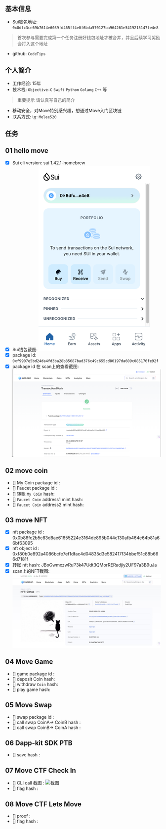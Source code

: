 ## 基本信息
- Sui钱包地址: `0x8dfc3ce69b7614e6039fd465ff4e0f6bda570127ba964261e5419215147fe4e8`
> 首次参与需要完成第一个任务注册好钱包地址才被合并，并且后续学习奖励会打入这个地址
- github: `CodeTips`

## 个人简介
- 工作经验: 15年
- 技术栈: `Objective-C` `Swift` `Python` `Golang` `C++` 等
> 重要提示 请认真写自己的简介
- 移动安全，对Move特别感兴趣，想通过Move入门区块链
- 联系方式: tg: `Melee520` 

## 任务

##   01 hello move  
- [x] Sui cli version: sui 1.42.1-homebrew
- [x] Sui钱包截图: ![Sui钱包截图](./images/wallet.png)
- [x] package id: `0xf9907e5bd24da4fd3ba28b35687bad376c49c655cd80197da609c085176fe92f`
- [x] package id 在 scan上的查看截图:![Scan截图](./images/suiscan.png)

##   02 move coin
- [] My Coin package id : 
- [] Faucet package id : 
- [] 转账 `My Coin` hash: 
- [] `Faucet Coin` address1 mint hash:
- [] `Faucet Coin` address2 mint hash:

##   03 move NFT
- [x] nft package id : 0x0b86fc2b5c83d8ae61655224e3164de895b044c130afb464e64b81a66bf63095
- [x] nft object id : 0xf80b0e892a4086bcfe7ef1dfac4d04835d3e582417f34bbef51c88b666d7181f
- [x] 转账 nft  hash: JBoGwmxzwRuP3k47Udt3QMorRERadjiy2UF97a3B9uJa
- [x] scan上的NFT截图:![Scan截图](./images/nft.png)

##   04 Move Game
- [] game package id :
- [] deposit Coin hash:
- [] withdraw `Coin` hash:
- [] play game hash:

##   05 Move Swap
- [] swap package id :
- [] call swap CoinA-> CoinB  hash :
- [] call swap CoinB-> CoinA  hash :

##   06 Dapp-kit SDK PTB
- [] save hash :

##   07 Move CTF Check In
- [] CLI call 截图 : ![截图](./images/你的图片地址)
- [] flag hash :

##   08 Move CTF Lets Move
- [] proof : 
- [] flag hash :

